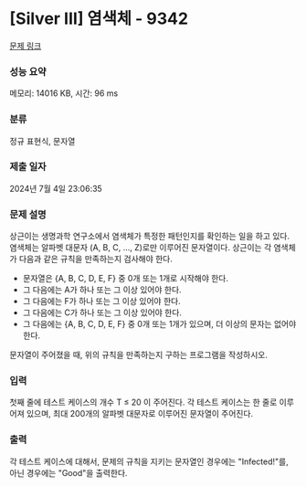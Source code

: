 # [Silver III] 염색체 - 9342 

[문제 링크](https://www.acmicpc.net/problem/9342) 

### 성능 요약

메모리: 14016 KB, 시간: 96 ms

### 분류

정규 표현식, 문자열

### 제출 일자

2024년 7월 4일 23:06:35

### 문제 설명

<p style="user-select: auto !important;">상근이는 생명과학 연구소에서 염색체가 특정한 패턴인지를 확인하는 일을 하고 있다. 염색체는 알파벳 대문자 (A, B, C, ..., Z)로만 이루어진 문자열이다. 상근이는 각 염색체가 다음과 같은 규칙을 만족하는지 검사해야 한다.</p>

<ul style="user-select: auto !important;">
	<li style="user-select: auto !important;">문자열은 {A, B, C, D, E, F} 중 0개 또는 1개로 시작해야 한다.</li>
	<li style="user-select: auto !important;">그 다음에는 A가 하나 또는 그 이상 있어야 한다.</li>
	<li style="user-select: auto !important;">그 다음에는 F가 하나 또는 그 이상 있어야 한다.</li>
	<li style="user-select: auto !important;">그 다음에는 C가 하나 또는 그 이상 있어야 한다.</li>
	<li style="user-select: auto !important;">그 다음에는 {A, B, C, D, E, F} 중 0개 또는 1개가 있으며, 더 이상의 문자는 없어야 한다.</li>
</ul>

<p style="user-select: auto !important;">문자열이 주어졌을 때, 위의 규칙을 만족하는지 구하는 프로그램을 작성하시오.</p>

### 입력 

 <p style="user-select: auto !important;">첫째 줄에 테스트 케이스의 개수 T ≤ 20 이 주어진다. 각 테스트 케이스는 한 줄로 이루어져 있으며, 최대 200개의 알파벳 대문자로 이루어진 문자열이 주어진다.</p>

### 출력 

 <p style="user-select: auto !important;">각 테스트 케이스에 대해서, 문제의 규칙을 지키는 문자열인 경우에는  "Infected!"를, 아닌 경우에는 "Good"을 출력한다.</p>

